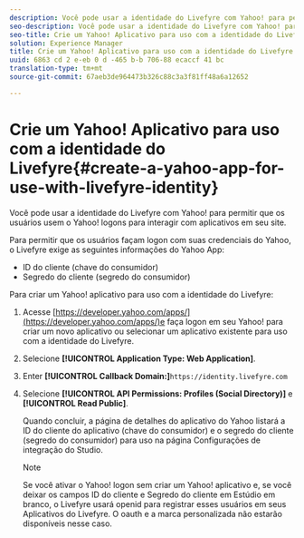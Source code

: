 ```yaml
---
description: Você pode usar a identidade do Livefyre com Yahoo! para permitir que os usuários usem o Yahoo! logons para interagir com aplicativos em seu site.
seo-description: Você pode usar a identidade do Livefyre com Yahoo! para permitir que os usuários usem o Yahoo! logons para interagir com aplicativos em seu site.
seo-title: Crie um Yahoo! Aplicativo para uso com a identidade do Livefyre
solution: Experience Manager
title: Crie um Yahoo! Aplicativo para uso com a identidade do Livefyre
uuid: 6863 cd 2 e-eb 0 d -465 b-b 706-88 ecaccf 41 bc
translation-type: tm+mt
source-git-commit: 67aeb3de964473b326c88c3a3f81ff48a6a12652

---
```



# Crie um Yahoo! Aplicativo para uso com a identidade do Livefyre{#create-a-yahoo-app-for-use-with-livefyre-identity}

Você pode usar a identidade do Livefyre com Yahoo! para permitir que os usuários usem o Yahoo! logons para interagir com aplicativos em seu site.

Para permitir que os usuários façam logon com suas credenciais do Yahoo, o Livefyre exige as seguintes informações do Yahoo App:

* ID do cliente (chave do consumidor)
* Segredo do cliente (segredo do consumidor)

Para criar um Yahoo! aplicativo para uso com a identidade do Livefyre:

1. Acesse [https://developer.yahoo.com/apps/](https://developer.yahoo.com/apps/)e faça logon em seu Yahoo! para criar um novo aplicativo ou selecionar um aplicativo existente para uso com a identidade do Livefyre.
1. Selecione **[!UICONTROL Application Type: Web Application]**.
1. Enter **[!UICONTROL Callback Domain:]**`https://identity.livefyre.com`
1. Selecione **[!UICONTROL API Permissions: Profiles (Social Directory)]** e **[!UICONTROL Read Public]**.

   Quando concluir, a página de detalhes do aplicativo do Yahoo listará a ID do cliente do aplicativo (chave do consumidor) e o segredo do cliente (segredo do consumidor) para uso na página Configurações de integração do Studio.

   >[!NOTE]
   >
   >Se você ativar o Yahoo! logon sem criar um Yahoo! aplicativo e, se você deixar os campos ID do cliente e Segredo do cliente em Estúdio em branco, o Livefyre usará openid para registrar esses usuários em seus Aplicativos do Livefyre. O oauth e a marca personalizada não estarão disponíveis nesse caso.